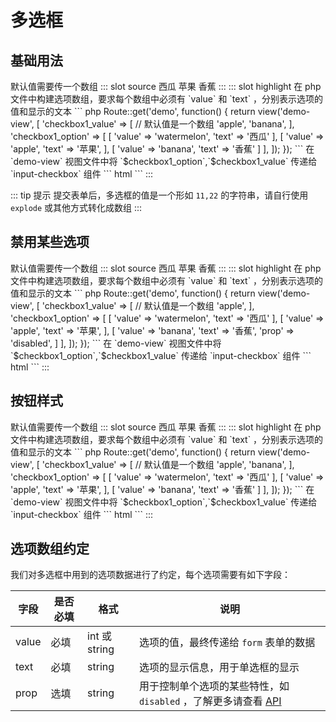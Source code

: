 # 多选框

## 基础用法

<demo-block>
默认值需要传一个数组
::: slot source
<el-checkbox-group v-model="checkbox1">
<el-checkbox label="watermelon">西瓜</el-checkbox>
<el-checkbox label="apple">苹果</el-checkbox>
<el-checkbox label="banana">香蕉</el-checkbox>
</el-checkbox-group>
:::
::: slot highlight
在 php 文件中构建选项数组，要求每个数组中必须有 `value` 和 `text` ，分别表示选项的值和显示的文本
``` php
Route::get('demo', function() {
    return view('demo-view', [
        'checkbox1_value' => [ // 默认值是一个数组
            'apple',
            'banana',
        ],
        'checkbox1_option' => [
            [
                'value' => 'watermelon',
                'text' => '西瓜'
            ],
            [
                'value' => 'apple',
                'text'  => '苹果',
            ],
            [
                'value' => 'banana',
                'text'  => '香蕉'
            ]
        ],
    ]);
});
```
在 `demo-view` 视图文件中将 `$checkbox1_option`,`$checkbox1_value` 传递给 `input-checkbox` 组件
``` html
<x-input-checkbox name="checkbox1" :options="$checkbox1_option" :value="$checkbox1_value"></x-input-checkbox>
```
:::
</demo-block>

::: tip 提示
提交表单后，多选框的值是一个形如 `11,22` 的字符串，请自行使用 `explode` 或其他方式转化成数组
:::

## 禁用某些选项

<demo-block>
默认值需要传一个数组
::: slot source
<el-checkbox-group v-model="checkbox2">
<el-checkbox label="watermelon">西瓜</el-checkbox>
<el-checkbox label="apple">苹果</el-checkbox>
<el-checkbox label="banana" disabled>香蕉</el-checkbox>
</el-checkbox-group>
:::
::: slot highlight
在 php 文件中构建选项数组，要求每个数组中必须有 `value` 和 `text` ，分别表示选项的值和显示的文本
``` php
Route::get('demo', function() {
    return view('demo-view', [
        'checkbox1_value' => [ // 默认值是一个数组
            'apple',
        ],
        'checkbox1_option' => [
            [
                'value' => 'watermelon',
                'text' => '西瓜'
            ],
            [
                'value' => 'apple',
                'text'  => '苹果',
            ],
            [
                'value' => 'banana',
                'text'  => '香蕉',
                'prop'  => 'disabled',
            ]
        ],
    ]);
});
```
在 `demo-view` 视图文件中将 `$checkbox1_option`,`$checkbox1_value` 传递给 `input-checkbox` 组件
``` html
<x-input-checkbox name="checkbox1" :options="$checkbox1_option" :value="$checkbox1_value"></x-input-checkbox>
```
:::
</demo-block>

## 按钮样式

<demo-block>
默认值需要传一个数组
::: slot source
<el-checkbox-group v-model="checkbox1">
<el-checkbox-button label="watermelon">西瓜</el-checkbox-button>
<el-checkbox-button label="apple">苹果</el-checkbox-button>
<el-checkbox-button label="banana">香蕉</el-checkbox-button>
</el-checkbox-group>
:::
::: slot highlight
在 php 文件中构建选项数组，要求每个数组中必须有 `value` 和 `text` ，分别表示选项的值和显示的文本
``` php
Route::get('demo', function() {
    return view('demo-view', [
        'checkbox1_value' => [ // 默认值是一个数组
            'apple',
            'banana',
        ],
        'checkbox1_option' => [
            [
                'value' => 'watermelon',
                'text' => '西瓜'
            ],
            [
                'value' => 'apple',
                'text'  => '苹果',
            ],
            [
                'value' => 'banana',
                'text'  => '香蕉'
            ]
        ],
    ]);
});
```
在 `demo-view` 视图文件中将 `$checkbox1_option`,`$checkbox1_value` 传递给 `input-checkbox` 组件
``` html
<x-input-checkbox-button name="checkbox1" :options="$checkbox1_option" :value="$checkbox1_value"></x-input-checkbox-button>
```
:::
</demo-block>

## 选项数组约定

我们对多选框中用到的选项数据进行了约定，每个选项需要有如下字段：

| 字段 | 是否必填 | 格式 | 说明|
|----|----|----|---|
| value | 必填| int 或 string | 选项的值，最终传递给 `form` 表单的数据 |
| text | 必填|string | 选项的显示信息，用于单选框的显示 |
| prop | 选填 | string | 用于控制单个选项的某些特性，如 `disabled` ，了解更多请查看 [API](/api.html#checkbox-多选框) |

<script>
export default {
    data(){
        return {
            checkbox1:['apple','banana'],
            checkbox2:['apple'],
            slider2:80,
        };
    }
};
</script>
